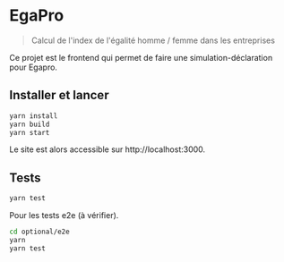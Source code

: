 # EgaPro

> Calcul de l'index de l'égalité homme / femme dans les entreprises

Ce projet est le frontend qui permet de faire une simulation-déclaration pour Egapro.

## Installer et lancer

```bash
yarn install
yarn build
yarn start
```

Le site est alors accessible sur http://localhost:3000.

## Tests

```bash
yarn test
```

Pour les tests e2e (à vérifier).

```bash
cd optional/e2e
yarn
yarn test
```